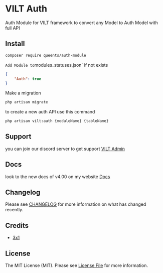 # VILT Auth

Auth Module for VILT framework to convert any Model to Auth Model with full API

## Install

```bash
composer require queents/auth-module
```
`
Add Module to `modules_statuses.json` if not exists

```json
{
    "Auth": true
}
```

Make a migration

```bash
php artisan migrate
```

to create a new auth API use this command

```bash
php artisan vilt:auth {moduleName} {tableName}
```

## Support

you can join our discord server to get support [VILT Admin](https://discord.gg/HUNYbgKDdx)

## Docs

look to the new docs of v4.00 on my website [Docs](https://vilt.3x1.io/docs/)

## Changelog

Please see [CHANGELOG](CHANGELOG.md) for more information on what has changed recently.

## Credits

- [3x1](https://github.com/3x1io)

## License

The MIT License (MIT). Please see [License File](LICENSE.md) for more information.

